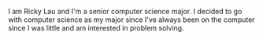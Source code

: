 I am Ricky Lau and I'm a senior computer science major. I decided to go with computer science as my major since I've always been on the computer since I was little and am interested in problem solving. 